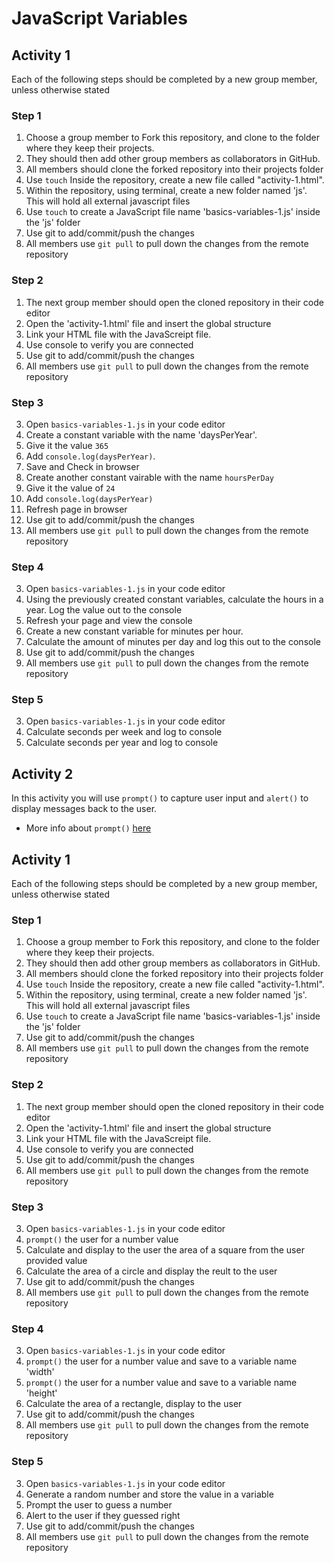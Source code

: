# JavaScript Variables

## Activity 1

Each of the following steps should be completed by a new group member, unless otherwise stated

### Step 1

1. Choose a group member to Fork this repository, and clone to the folder where they keep their projects.
2. They should then add other group members as collaborators in GitHub.
3. All members should clone the forked repository into their projects folder
4. Use `touch` Inside the repository, create a new file called "activity-1.html". 
5. Within the repository, using terminal, create a new folder named 'js'. This will hold all external javascript files
6. Use `touch` to create a JavaScript file name 'basics-variables-1.js' inside the 'js' folder
7. Use git to add/commit/push the changes
8. All members use `git pull` to pull down the changes from the remote repository

### Step 2

1. The next group member should open the cloned repository in their code editor
2. Open the 'activity-1.html' file and insert the global structure
3. Link your HTML file with the JavaScreipt file. 
4. Use console to verify you are connected
5. Use git to add/commit/push the changes
8. All members use `git pull` to pull down the changes from the remote repository


### Step 3

3. Open `basics-variables-1.js` in your code editor
4. Create a constant variable with the name 'daysPerYear'. 
5. Give it the value `365`
6. Add `console.log(daysPerYear)`.
7. Save and Check in browser
6. Create another constant vairable with the name `hoursPerDay`
7. Give it the value of `24`
8. Add `console.log(daysPerYear)`
8. Refresh page in browser
7. Use git to add/commit/push the changes
8. All members use `git pull` to pull down the changes from the remote repository

### Step 4

3. Open `basics-variables-1.js` in your code editor
4. Using the previously created constant variables, calculate the hours in a year. Log the value out to the console
6. Refresh your page and view the console
4. Create a new constant variable for minutes per hour.
5. Calculate the amount of minutes per day and log this out to the console
7. Use git to add/commit/push the changes
8. All members use `git pull` to pull down the changes from the remote repository

### Step 5

3. Open `basics-variables-1.js` in your code editor
4. Calculate seconds per week and log to console
5. Calculate seconds per year and log to console

## Activity 2

In this activity you will use `prompt()` to capture user input and `alert()` to display messages back to the user.

* More info about `prompt()` [here](https://www.w3schools.com/jsref/met_win_prompt.asp)

## Activity 1

Each of the following steps should be completed by a new group member, unless otherwise stated

### Step 1

1. Choose a group member to Fork this repository, and clone to the folder where they keep their projects.
2. They should then add other group members as collaborators in GitHub.
3. All members should clone the forked repository into their projects folder
4. Use `touch` Inside the repository, create a new file called "activity-1.html". 
5. Within the repository, using terminal, create a new folder named 'js'. This will hold all external javascript files
6. Use `touch` to create a JavaScript file name 'basics-variables-1.js' inside the 'js' folder
7. Use git to add/commit/push the changes
8. All members use `git pull` to pull down the changes from the remote repository

### Step 2

1. The next group member should open the cloned repository in their code editor
2. Open the 'activity-1.html' file and insert the global structure
3. Link your HTML file with the JavaScreipt file. 
4. Use console to verify you are connected
5. Use git to add/commit/push the changes
8. All members use `git pull` to pull down the changes from the remote repository


### Step 3

3. Open `basics-variables-1.js` in your code editor
4. `prompt()` the user for a number value
5. Calculate and display to the user the area of a square from the user provided value
6. Calculate the area of a circle and display the reult to the user
5. Use git to add/commit/push the changes
8. All members use `git pull` to pull down the changes from the remote repository

### Step 4

3. Open `basics-variables-1.js` in your code editor
4. `prompt()` the user for a number value and save to a variable name 'width'
5. `prompt()` the user for a number value and save to a variable name 'height'
5. Calculate the area of a rectangle, display to the user
5. Use git to add/commit/push the changes
8. All members use `git pull` to pull down the changes from the remote repository


### Step 5

3. Open `basics-variables-1.js` in your code editor
4. Generate a random number and store the value in a variable
5. Prompt the user to guess a number
6. Alert to the user if they guessed right
5. Use git to add/commit/push the changes
8. All members use `git pull` to pull down the changes from the remote repository
